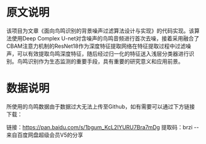 # 原文说明

该项目为文章《面向鸟鸣识别的背景噪声过滤算法设计与实现》的代码实现。该算法使用Deep Complex U-net对含噪声的鸟鸣音频进行首次去噪，接着采用融合了CBAM注意力机制的ResNet18作为深度特征提取网络在特征提取过程中过滤噪声，可以有效提取鸟鸣深度特征，随后经过归一化的特征送入浅层分类器进行识别。鸟鸣识别作为生态监测的重要手段，具有重要的研究意义和应用前景。

# 数据说明

所使用的鸟鸣数据由于数据过大无法上传至Github，如有需要可以通过下方链接下载：

链接：https://pan.baidu.com/s/1bgum_KcL2IYURU7Bra7mDg 
提取码：brzi 
--来自百度网盘超级会员V5的分享
